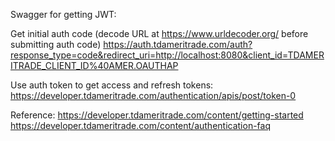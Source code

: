 Swagger for getting JWT:

Get initial auth code (decode URL at https://www.urldecoder.org/ before submitting auth code)
https://auth.tdameritrade.com/auth?response_type=code&redirect_uri=http://localhost:8080&client_id=TDAMERITRADE_CLIENT_ID%40AMER.OAUTHAP

Use auth token to get access and refresh tokens:
https://developer.tdameritrade.com/authentication/apis/post/token-0

Reference:
https://developer.tdameritrade.com/content/getting-started
https://developer.tdameritrade.com/content/authentication-faq

